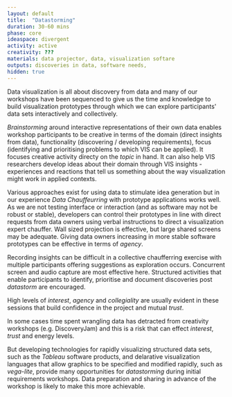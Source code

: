 ```yaml
---
layout: default
title:  "Datastorming"
duration: 30-60 mins
phase: core
ideaspace: divergent
activity: active
creativity: ???
materials: data projector, data, visualization softare
outputs: discoveries in data, software needs,
hidden: true
---
```


Data visualization is all about discovery from data and many of our workshops have been sequenced to give us the time and knowledge to build visualization prototypes through which we can explore participants' data sets interactively and collectively.

_Brainstorming_ around interactive representations of their own data enables workshop participants to be creative in terms of the domain (direct insights from data), functionality (discovering / developing requirements), focus (identifying and prioritising problems to which VIS can be applied). It focuses creative activity directy on the _topic_ in hand.
It can also help VIS researchers develop ideas about their domain through VIS insights - experiences and reactions that tell us something about the way visualization might work in applied contexts.

Various approaches exist for using data to stimulate idea generation but in our experience _Data Chauffeurring_ with prototype applications works well.
As we are not testing interface or interaction (and as software may not be robust or stable), developers can control their prototypes in line with direct requests from data owners using verbal instructions to direct a visualization expert chauffer.
Wall sized projection is effective, but large shared screens may be adequate.
Giving data owners increasing in more stable software prototypes can be effective in terms of _agency_.

Recording insights can be difficult in a collective chaufferring exercise with multiple participants offering suggestions as exploration occurs. Concurrent screen and audio capture are most effective here. Structured activities that enable participants to identify, prioritise and document discoveries post _datastorm_ are encouraged.

High levels of _interest_, _agency_ and _collegiality_ are usually evident in these sessions that build confidence in the project and mutual _trust_.

In some cases time spent wrangling data has detracted from creativity workshops (e.g. DiscoveryJam) and this is a risk that can effect _interest_, _trust_ and energy levels.

But developing technologies for rapidly visualizing structured data sets, such as the _Tableau_ software products, and delarative visualization languages that allow graphics to be specified and modified rapidly, such as _vega-lite_, provide many opportunities for _datastorming_ during initial requirements workshops. Data preparation and sharing in advance of the workshop is likely to make this more achievable.

<!--- data preparation & sharing in avance of workshop, then use of drag & drop tools (Tableau) or declarative programming during workshop (e.g. vega-lite). --->
